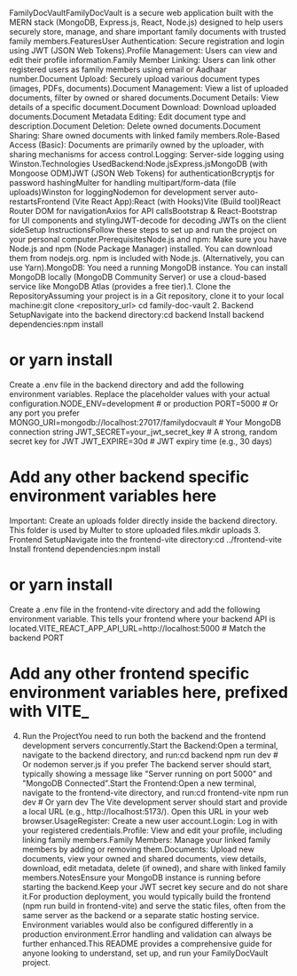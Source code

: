 FamilyDocVaultFamilyDocVault is a secure web application built with the MERN stack (MongoDB, Express.js, React, Node.js) designed to help users securely store, manage, and share important family documents with trusted family members.FeaturesUser Authentication: Secure registration and login using JWT (JSON Web Tokens).Profile Management: Users can view and edit their profile information.Family Member Linking: Users can link other registered users as family members using email or Aadhaar number.Document Upload: Securely upload various document types (images, PDFs, documents).Document Management: View a list of uploaded documents, filter by owned or shared documents.Document Details: View details of a specific document.Document Download: Download uploaded documents.Document Metadata Editing: Edit document type and description.Document Deletion: Delete owned documents.Document Sharing: Share owned documents with linked family members.Role-Based Access (Basic): Documents are primarily owned by the uploader, with sharing mechanisms for access control.Logging: Server-side logging using Winston.Technologies UsedBackend:Node.jsExpress.jsMongoDB (with Mongoose ODM)JWT (JSON Web Tokens) for authenticationBcryptjs for password hashingMulter for handling multipart/form-data (file uploads)Winston for loggingNodemon for development server auto-restartsFrontend (Vite React App):React (with Hooks)Vite (Build tool)React Router DOM for navigationAxios for API callsBootstrap & React-Bootstrap for UI components and stylingJWT-decode for decoding JWTs on the client sideSetup InstructionsFollow these steps to set up and run the project on your personal computer.PrerequisitesNode.js and npm: Make sure you have Node.js and npm (Node Package Manager) installed. You can download them from nodejs.org. npm is included with Node.js. (Alternatively, you can use Yarn).MongoDB: You need a running MongoDB instance. You can install MongoDB locally (MongoDB Community Server) or use a cloud-based service like MongoDB Atlas (provides a free tier).1. Clone the RepositoryAssuming your project is in a Git repository, clone it to your local machine:git clone <repository_url>
cd family-doc-vault 2. Backend SetupNavigate into the backend directory:cd backend
Install backend dependencies:npm install

# or yarn install

Create a .env file in the backend directory and add the following environment variables. Replace the placeholder values with your actual configuration.NODE_ENV=development # or production
PORT=5000 # Or any port you prefer
MONGO_URI=mongodb://localhost:27017/familydocvault # Your MongoDB connection string
JWT_SECRET=your_jwt_secret_key # A strong, random secret key for JWT
JWT_EXPIRE=30d # JWT expiry time (e.g., 30 days)

# Add any other backend specific environment variables here

Important: Create an uploads folder directly inside the backend directory. This folder is used by Multer to store uploaded files.mkdir uploads 3. Frontend SetupNavigate into the frontend-vite directory:cd ../frontend-vite
Install frontend dependencies:npm install

# or yarn install

Create a .env file in the frontend-vite directory and add the following environment variable. This tells your frontend where your backend API is located.VITE_REACT_APP_API_URL=http://localhost:5000 # Match the backend PORT

# Add any other frontend specific environment variables here, prefixed with VITE\_

4. Run the ProjectYou need to run both the backend and the frontend development servers concurrently.Start the Backend:Open a terminal, navigate to the backend directory, and run:cd backend
   npm run dev # Or nodemon server.js if you prefer
   The backend server should start, typically showing a message like "Server running on port 5000" and "MongoDB Connected".Start the Frontend:Open a new terminal, navigate to the frontend-vite directory, and run:cd frontend-vite
   npm run dev # Or yarn dev
   The Vite development server should start and provide a local URL (e.g., http://localhost:5173/). Open this URL in your web browser.UsageRegister: Create a new user account.Login: Log in with your registered credentials.Profile: View and edit your profile, including linking family members.Family Members: Manage your linked family members by adding or removing them.Documents: Upload new documents, view your owned and shared documents, view details, download, edit metadata, delete (if owned), and share with linked family members.NotesEnsure your MongoDB instance is running before starting the backend.Keep your JWT secret key secure and do not share it.For production deployment, you would typically build the frontend (npm run build in frontend-vite) and serve the static files, often from the same server as the backend or a separate static hosting service. Environment variables would also be configured differently in a production environment.Error handling and validation can always be further enhanced.This README provides a comprehensive guide for anyone looking to understand, set up, and run your FamilyDocVault project.
